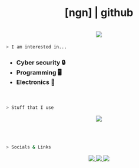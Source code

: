 <h1 align="center">
    [ngn] | github
    <br>
    <br>
    <img src="https://github-readme-stats.vercel.app/api?username=ngn13&count_private=true&show_icons=true&theme=dark">
    <br>
</h1>

```bash
> I am interested in...
```
<h3 float="left">
    <ul decoration="none">
      <li>Cyber security 🔒</li>
      <li>Programming 🖥️</li>
      <li>Electronics 🔌</li>
    </ul>
    <br>
</h3>

```bash
> Stuff that I use
```
<p align="center">
    <img src="https://skillicons.dev/icons?i=html,css,javascript,express,mongodb,vue,svelte,nuxt,python,go,c,linux,aws,git,neovim" />
</p>
<br>
<br>

```bash
> Socials & Links
```

<div align="center">
    <a href="https://ngn13.fun">
        <img src="https://img.shields.io/static/v1?label=Webstie&message=ngn13.fun&color=green&style=for-the-badge&">
    </a>
    <a href="https://mastodon.social/@ngn">
        <img src="https://img.shields.io/static/v1?label=Mastodon&message=@ngn&color=red&style=for-the-badge">
    </a>
    <img src="https://img.shields.io/static/v1?label=XMPP&message=ngn@chat.ngn13.fun&color=blue&style=for-the-badge">
</div>

<br>

